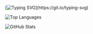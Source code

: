 [![Typing SVG](https://readme-typing-svg.demolab.com/?lines=Welcome+to+my+GitHub!)](https://git.io/typing-svg)

![Top Languages](https://github-readme-stats.vercel.app/api/top-langs/?username=GeorgiyIshchenko&layout=compact&theme=dark)

![GitHub Stats](https://github-readme-stats.vercel.app/api?username=GeorgiyIshchenko&show_icons=true&count_private=true&theme=dark)

<!--
**GeorgiyIshchenko/GeorgiyIshchenko** is a ✨ _special_ ✨ repository because its `README.md` (this file) appears on your GitHub profile.

Here are some ideas to get you started:

- 🔭 I’m currently working on ...
- 🌱 I’m currently learning ...
- 👯 I’m looking to collaborate on ...
- 🤔 I’m looking for help with ...
- 💬 Ask me about ...
- 📫 How to reach me: ...
- 😄 Pronouns: ...
- ⚡ Fun fact: ...
-->
